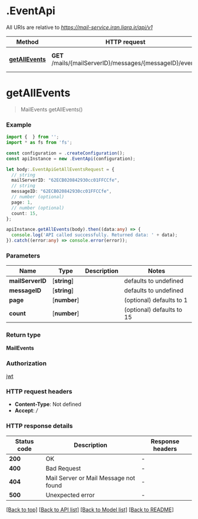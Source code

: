# .EventApi

All URIs are relative to *https://mail-service.iran.liara.ir/api/v1*

Method | HTTP request | Description
------------- | ------------- | -------------
[**getAllEvents**](EventApi.md#getAllEvents) | **GET** /mails/{mailServerID}/messages/{messageID}/events | get all events for message


# **getAllEvents**
> MailEvents getAllEvents()


### Example


```typescript
import {  } from '';
import * as fs from 'fs';

const configuration = .createConfiguration();
const apiInstance = new .EventApi(configuration);

let body:.EventApiGetAllEventsRequest = {
  // string
  mailServerID: "62ECB020842930cc01FFCCfe",
  // string
  messageID: "62ECB020842930cc01FFCCfe",
  // number (optional)
  page: 1,
  // number (optional)
  count: 15,
};

apiInstance.getAllEvents(body).then((data:any) => {
  console.log('API called successfully. Returned data: ' + data);
}).catch((error:any) => console.error(error));
```


### Parameters

Name | Type | Description  | Notes
------------- | ------------- | ------------- | -------------
 **mailServerID** | [**string**] |  | defaults to undefined
 **messageID** | [**string**] |  | defaults to undefined
 **page** | [**number**] |  | (optional) defaults to 1
 **count** | [**number**] |  | (optional) defaults to 15


### Return type

**MailEvents**

### Authorization

[jwt](README.md#jwt)

### HTTP request headers

 - **Content-Type**: Not defined
 - **Accept**: */*


### HTTP response details
| Status code | Description | Response headers |
|-------------|-------------|------------------|
**200** | OK |  -  |
**400** | Bad Request |  -  |
**404** | Mail Server or Mail Message not found |  -  |
**500** | Unexpected error |  -  |

[[Back to top]](#) [[Back to API list]](README.md#documentation-for-api-endpoints) [[Back to Model list]](README.md#documentation-for-models) [[Back to README]](README.md)


